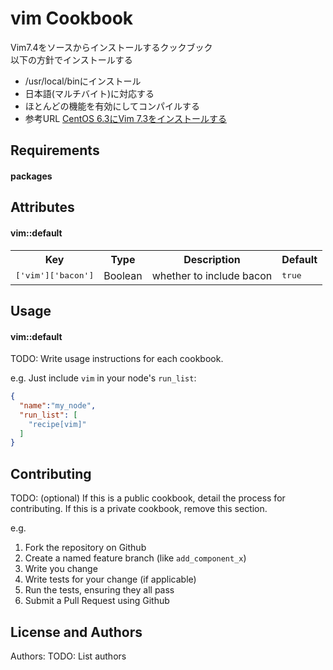 # vim Cookbook
Vim7.4をソースからインストールするクックブック  
以下の方針でインストールする  
* /usr/local/binにインストール
* 日本語(マルチバイト)に対応する
* ほとんどの機能を有効にしてコンパイルする
* 参考URL
[CentOS 6.3にVim 7.3をインストールする](http://qiita.com/muniere/items/0569d05d470c5d3dc51b)

## Requirements

#### packages

## Attributes

#### vim::default
<table>
  <tr>
    <th>Key</th>
    <th>Type</th>
    <th>Description</th>
    <th>Default</th>
  </tr>
  <tr>
    <td><tt>['vim']['bacon']</tt></td>
    <td>Boolean</td>
    <td>whether to include bacon</td>
    <td><tt>true</tt></td>
  </tr>
</table>

Usage
-----
#### vim::default
TODO: Write usage instructions for each cookbook.

e.g.
Just include `vim` in your node's `run_list`:

```json
{
  "name":"my_node",
  "run_list": [
    "recipe[vim]"
  ]
}
```

Contributing
------------
TODO: (optional) If this is a public cookbook, detail the process for contributing. If this is a private cookbook, remove this section.

e.g.
1. Fork the repository on Github
2. Create a named feature branch (like `add_component_x`)
3. Write you change
4. Write tests for your change (if applicable)
5. Run the tests, ensuring they all pass
6. Submit a Pull Request using Github

License and Authors
-------------------
Authors: TODO: List authors
